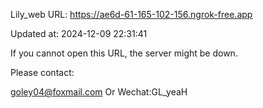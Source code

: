 Lily_web URL: https://ae6d-61-165-102-156.ngrok-free.app

Updated at: 2024-12-09 22:31:41

If you cannot open this URL, the server might be down.

Please contact: 

goley04@foxmail.com Or Wechat:GL_yeaH